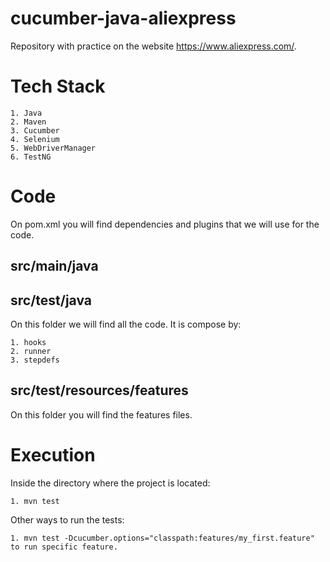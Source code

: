 # cucumber-java-aliexpress

Repository with practice on the website https://www.aliexpress.com/.

# Tech Stack
    1. Java
    2. Maven
    3. Cucumber
    4. Selenium 
    5. WebDriverManager
    6. TestNG

# Code
On pom.xml you will find dependencies and plugins that we will use for the code.

## src/main/java


## src/test/java
On this folder we will find all the code. It is compose by:

    1. hooks
    2. runner
    3. stepdefs

## src/test/resources/features
On this folder you will find the features files.

# Execution
Inside the directory where the project is located:

    1. mvn test

Other ways to run the tests:

    1. mvn test -Dcucumber.options="classpath:features/my_first.feature" to run specific feature.






